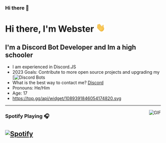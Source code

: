 ### Hi there 👋
# Hi there, I'm Webster <img width="30px" src="https://github.com/SatYu26/SatYu26/raw/master/Assets/Hi.gif" />



## I'm a Discord Bot Developer and Im a high schooler
   
-  I am experienced in Discord.JS 
-  2023 Goals: Contribute to more open source projects and upgrading my [![Discord Bots](https://top.gg/bot/1089391846054174820)
-  What is the best way to contact me? [Discord](https://discord.com/users/481068576363773972)
-  Pronouns: He/Him
-  Age: 17
-  https://top.gg/api/widget/1089391846054174820.svg

---

<img align="right" alt="GIF" height="170px" src="https://media.giphy.com/media/J5B1Y8QZnzXXbLQIBu/giphy.gif" />

### Spotify Playing 🎧

[![Spotify](https://spotify-github-profile.vercel.app/api/view?uid=rrnb19c80tzw8qib7qexltja7&cover_image=true&theme=novatorem&show_offline=true&background_color=121212&interchange=true&bar_color=53b14f&bar_color_cover=false)](https://spotify-github-profile.vercel.app/api/view?uid=rrnb19c80tzw8qib7qexltja7&redirect=true)
---

